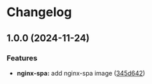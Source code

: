 # Changelog

## 1.0.0 (2024-11-24)


### Features

* **nginx-spa:** add nginx-spa image ([345d642](https://github.com/ebizbase/dev-infras/commit/345d642705f5bd983c6c80687e613e1c5e6a7afc))
